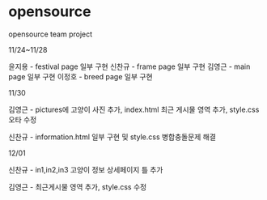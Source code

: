 # opensource

opensource team project

11/24~11/28

윤지용 - festival page 일부 구현
신찬규 - frame page 일부 구현
김영근 - main page 일부 구현
이정호 - breed page 일부 구현

11/30

김영근 - pictures에 고양이 사진 추가, index.html 최근 게시물 영역 추가, style.css 오타 수정

신찬규 - information.html 일부 구현 및 style.css 병합충돌문제 해결

12/01

신찬규 - in1,in2,in3 고양이 정보 상세페이지 틀 추가

김영근 - 최근게시물 영역 추가, style.css 수정
